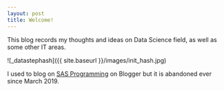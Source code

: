 ```yaml
---
layout: post
title: Welcome!
---
```


This blog records my thoughts and ideas on Data Science field, as well as some other IT areas.

![_datastephash]({{ site.baseurl }}/images/init_hash.jpg)

I used to blog on [SAS Programming](https://sas-programming.blogspot.com) on Blogger but it is abandoned ever since March 2019.